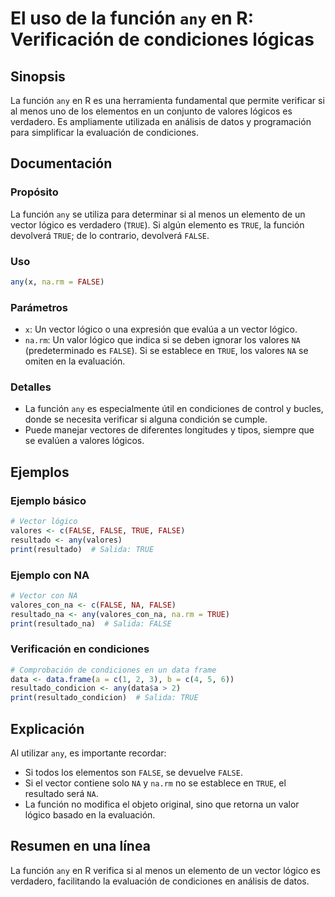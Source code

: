 <!--
Meta Description: # El uso de la función `any` en R: Verificación de condiciones lógicas ## Sinopsis La función `any` en R es una herramienta fundamental que permite ve...
Meta Keywords: false, any, true, función, vector
-->

# El uso de la función `any` en R: Verificación de condiciones lógicas

## Sinopsis
La función `any` en R es una herramienta fundamental que permite verificar si al menos uno de los elementos en un conjunto de valores lógicos es verdadero. Es ampliamente utilizada en análisis de datos y programación para simplificar la evaluación de condiciones.

## Documentación
### Propósito
La función `any` se utiliza para determinar si al menos un elemento de un vector lógico es verdadero (`TRUE`). Si algún elemento es `TRUE`, la función devolverá `TRUE`; de lo contrario, devolverá `FALSE`.

### Uso
```R
any(x, na.rm = FALSE)
```

### Parámetros
- `x`: Un vector lógico o una expresión que evalúa a un vector lógico.
- `na.rm`: Un valor lógico que indica si se deben ignorar los valores `NA` (predeterminado es `FALSE`). Si se establece en `TRUE`, los valores `NA` se omiten en la evaluación.

### Detalles
- La función `any` es especialmente útil en condiciones de control y bucles, donde se necesita verificar si alguna condición se cumple.
- Puede manejar vectores de diferentes longitudes y tipos, siempre que se evalúen a valores lógicos.

## Ejemplos
### Ejemplo básico
```R
# Vector lógico
valores <- c(FALSE, FALSE, TRUE, FALSE)
resultado <- any(valores)
print(resultado)  # Salida: TRUE
```

### Ejemplo con NA
```R
# Vector con NA
valores_con_na <- c(FALSE, NA, FALSE)
resultado_na <- any(valores_con_na, na.rm = TRUE)
print(resultado_na)  # Salida: FALSE
```

### Verificación en condiciones
```R
# Comprobación de condiciones en un data frame
data <- data.frame(a = c(1, 2, 3), b = c(4, 5, 6))
resultado_condicion <- any(data$a > 2)
print(resultado_condicion)  # Salida: TRUE
```

## Explicación
Al utilizar `any`, es importante recordar:
- Si todos los elementos son `FALSE`, se devuelve `FALSE`.
- Si el vector contiene solo `NA` y `na.rm` no se establece en `TRUE`, el resultado será `NA`.
- La función no modifica el objeto original, sino que retorna un valor lógico basado en la evaluación.

## Resumen en una línea
La función `any` en R verifica si al menos un elemento de un vector lógico es verdadero, facilitando la evaluación de condiciones en análisis de datos.